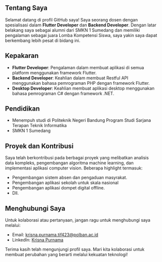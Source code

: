 ## Tentang Saya

Selamat datang di profil GitHub saya! Saya seorang dosen dengan spesialisasi dalam **Flutter Developer** dan **Backend Developer**. Dengan latar belakang saya sebagai alumni dari SMKN 1 Sumedang dan memiliki pengalaman sebagai juara Lomba Kompetensi Siswa, saya yakin saya dapat berkembang lebih pesat di bidang ini.

## Kepakaran

- **Flutter Developer**: Pengalaman dalam membuat aplikasi di semua platform menggunakan framework Flutter.
- **Backend Developer**: Keahlian dalam membuat Restful API menggunakan bahasa pemrograman PHP dengan framework Flutter.
- **Desktop Developer**: Keahlian membuat aplikasi desktop menggunakan bahasa pemrograman C# dengan framework .NET.

## Pendidikan

- Menempuh studi di Politeknik Negeri Bandung Program Studi Sarjana Terapan Teknik Informatika
- SMKN 1 Sumedang

## Proyek dan Kontribusi

Saya telah berkontribusi pada berbagai proyek yang melibatkan analisis data kompleks, pengembangan algoritma machine learning, dan implementasi aplikasi computer vision. Beberapa highlight termasuk:

- Pengembangan sistem absen dan pengaduan masyrakat.
- Pengembangan aplikasi sekolah untuk skala nasional
- Pengembangan aplikasi dompet digital offline.
- Dll.


## Menghubungi Saya

Untuk kolaborasi atau pertanyaan, jangan ragu untuk menghubungi saya melalui:

- Email: [krisna.purnama.tif423@polban.ac.id](mailto:krisna.purnama.tif423@polban.ac.id)
- LinkedIn: [Krisna Purnama](www.linkedin.com/in/krisna-purnama-b58058294)

Terima kasih telah mengunjungi profil saya. Mari kita kolaborasi untuk membuat perubahan yang berarti melalui kekuatan teknologi!
